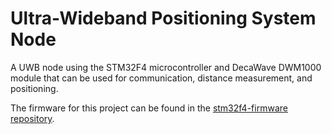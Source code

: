 # Ultra-Wideband Positioning System Node
A UWB node using the STM32F4 microcontroller and DecaWave DWM1000 module that can be used for communication, distance measurement, and positioning.

The firmware for this project can be found in the [stm32f4-firmware repository](https://github.com/r-oung/stm32f4-firmware).
